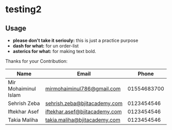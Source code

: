 # testing2

## Usage

-  __please don't take it seriouly:__ this is just a practice purpose 
-  __dash for what:__ for un order-list
-  __asterics for what:__ for making text bold.

Thanks for your Contribution:

|Name|Email|Phone|
|--------|-------|---------|
|Mir Mohaiminul Islam|mirmohaiminul786@gmail.com|01554683700|
|Sehrish Zeba|sehrish.zeba@bjitacademy.com|0123454546|
|Iftekhar Asef|iftekhar.asef@bjitacademy.com|0123454546|
|Takia Maliha|takia.maliha@bjitacademy.com|0123454546|


